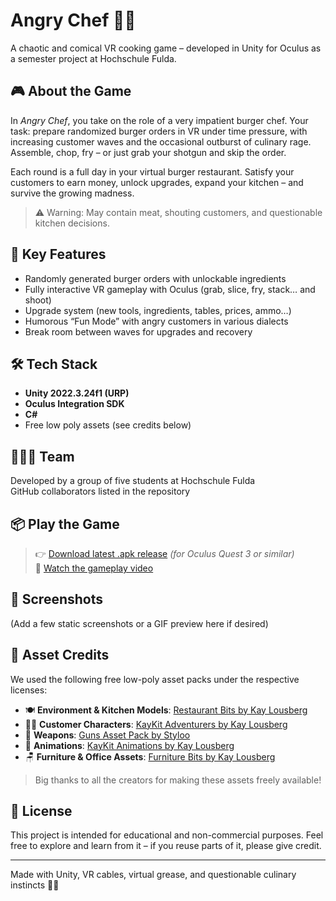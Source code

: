 # Angry Chef 🍔💥  
A chaotic and comical VR cooking game – developed in Unity for Oculus as a semester project at Hochschule Fulda.

## 🎮 About the Game

In *Angry Chef*, you take on the role of a very impatient burger chef. Your task: prepare randomized burger orders in VR under time pressure, with increasing customer waves and the occasional outburst of culinary rage. Assemble, chop, fry – or just grab your shotgun and skip the order.

Each round is a full day in your virtual burger restaurant. Satisfy your customers to earn money, unlock upgrades, expand your kitchen – and survive the growing madness.

> ⚠️ Warning: May contain meat, shouting customers, and questionable kitchen decisions.

## 🧩 Key Features

- Randomly generated burger orders with unlockable ingredients
- Fully interactive VR gameplay with Oculus (grab, slice, fry, stack… and shoot)
- Upgrade system (new tools, ingredients, tables, prices, ammo…)
- Humorous “Fun Mode” with angry customers in various dialects
- Break room between waves for upgrades and recovery

## 🛠️ Tech Stack

- **Unity 2022.3.24f1 (URP)**
- **Oculus Integration SDK**
- **C#**
- Free low poly assets (see credits below)

## 🧑‍🤝‍🧑 Team

Developed by a group of five students at Hochschule Fulda  
GitHub collaborators listed in the repository

## 📦 Play the Game

> 👉 [Download latest .apk release](https://github.com/Abraxius/vrar-angrychef/releases/tag/v1.0) *(for Oculus Quest 3 or similar)*  
> 🎥 [Watch the gameplay video](https://drive.google.com/file/d/19nBEh2XHmxicYNA9DeAuSF9XG3I70g8F/view?usp=sharing) 

## 📸 Screenshots

(Add a few static screenshots or a GIF preview here if desired)


## 🧾 Asset Credits

We used the following free low-poly asset packs under the respective licenses:

- 🍽️ **Environment & Kitchen Models**: [Restaurant Bits by Kay Lousberg](https://kaylousberg.itch.io/restaurant-bits)  
- 🧍‍♂️ **Customer Characters**: [KayKit Adventurers by Kay Lousberg](https://kaylousberg.itch.io/kaykit-adventurers)  
- 🔫 **Weapons**: [Guns Asset Pack by Styloo](https://styloo.itch.io/guns-asset-pack)  
- 🕺 **Animations**: [KayKit Animations by Kay Lousberg](https://kaylousberg.itch.io/kaykit-animations)  
- 🪑 **Furniture & Office Assets**: [Furniture Bits by Kay Lousberg](https://kaylousberg.itch.io/furniture-bits)

> Big thanks to all the creators for making these assets freely available!

## 📄 License

This project is intended for educational and non-commercial purposes. Feel free to explore and learn from it – if you reuse parts of it, please give credit.

---

Made with Unity, VR cables, virtual grease, and questionable culinary instincts 🔫🍔

